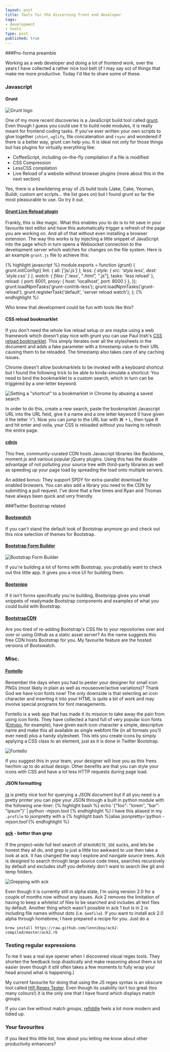```yaml
---
layout: post
title: Tools for the discerning front end developer
tags:
- development
- tools
type: post
published: true
---
```


###Pro-forma preamble

Working as a web developer and doing a lot of frontend work, over the years I have collected a rather nice tool belt (if I may say so) of things that make me more productive. Today I'd like to share some of these.

### Javascript

#### Grunt

![Grunt logo](https://lh6.googleusercontent.com/-rC0dC5mG4Pk/UJgVyx8ORJI/AAAAAAAAIQw/Q4M0-N92Q08/s288/logo.png)

One of my more recent discoveries is a JavaScript build tool called [grunt][5]. Even though I guess you could use it to build node modules, it is really meant for frontend coding tasks. If you've ever written your own scripts to glue together `jshint`, `uglify`, file concatenation and `rsync` and wondered if there is a better way, grunt can help you. It is ideal not only for those things but has plugins for virtually everything like:

* CoffeeScript, including on-the-fly compilation if a file is modified
* CSS Compression
* LessCSS compilation
* Live Reload of a website without browser plugins (more about this in the next section)

Yes, there is a bewildering array of JS build tools (Jake, Cake, Yeoman, Buildr, custom ant scripts... the list goes on) but I found grunt so far the most pleasurable to use. Go try it out.

#### [Grunt Live Reload plugin][6]

Frankly, this is like magic. What this enables you to do is to hit save in your favourite text editor and have this automatically trigger a refresh of the page you are working on. And all of that without even installing a browser extension. The way this works is by injecting a little snippet of JavaScript into the page which in turn opens a Websocket connection to the development server which watches for changes on the file system. Here is an example `grunt.js` file to achieve this:

{% highlight javascript %}
module.exports = function (grunt) {
  grunt.initConfig({
    lint: {
      all: ['js/*.js']
    },
    less: {
      style: {
        src: 'style.less',
        dest: 'style.css'
      }
    },
    watch: {
      files: ['*.less', "*.html", "*.js"],
      tasks: 'less reload'
    },
    reload: {
      port: 6001,
      proxy: {
        host: 'localhost',
        port: 8000
      }
    },
  });
  grunt.loadNpmTasks('grunt-contrib-less');
  grunt.loadNpmTasks('grunt-reload');
  grunt.registerTask('default', 'server reload watch');
};
{% endhighlight %}

Who knew that development could be fun with tools like this?

#### CSS reload bookmarklet

If you don't need the whole live reload setup or are maybe using a web framework which doesn't play nice with grunt you can use Paul Irish's [CSS reload bookmarklet][7]. This simply iterates over all the stylesheets in the document and adds a fake parameter with a timestamp value to their URL causing them to be reloaded. The timestamp also takes care of any caching issues.

Chrome doesn't allow bookmarklets to be invoked with a keyboard shortcut but I found the following trick to be able to kinda-simulate a shortcut: You need to bind the bookmarklet to a custom search, which in turn can be triggered by a one-letter keyword.

![Setting a "shortcut" to a bookmarklet in Chrome by abusing a saved search](https://lh5.googleusercontent.com/-_Whl1sZppio/UJgbghpKQwI/AAAAAAAAIRA/h-aeCDdn3-w/s674/Screen%2520Shot%25202012-11-05%2520at%252021.02.27.png)

In order to do this, create a new search, paste the bookmarklet Javascript URL into the URL field, give it a name and a one letter keyword (I have given it the letter 'r'). Now you can jump to the URL bar with ⌘ + L, then type R and hit enter and voila, your CSS is reloaded without you having to refresh the entire page.

#### [cdnjs][8]

This free, community-curated CDN hosts Javascript libraries like Backbone, moment.js and various popular jQuery plugins. Using this has the double advantage of not polluting your source tree with third-party libraries as well as speeding up your page load by spreading the load onto multiple servers.

An added bonus: They support SPDY for extra-parallel download for enabled browsers. You can also add a library you need to the CDN by submitting a pull request. I've done that a few times and Ryan and Thomas have always been quick and _very_ friendly.

###Twitter Bootstrap related

#### [Bootswatch][1]

If you can't stand the default look of Bootstrap anymore go and check out this nice selection of themes for Bootstrap.

#### [Bootstrap Form Builder][2]

![Bootstrap Form Builder](https://lh6.googleusercontent.com/-Od5fO3TehO4/UJgTx4eGJUI/AAAAAAAAIQo/Z4zslSr1aOw/s481/Screen%2520Shot%25202012-11-05%2520at%252020.29.45.png)

If you're building a lot of forms with Bootstrap, you probably want to check out this little app. It gives you a nice UI for building them.

#### [Bootsnipp][3]

If it isn't forms specifically you're building, Bootsnipp gives you small snippets of readymade Bootstrap components and examples of what you could build with Bootstrap.

#### [BootstrapCDN][4]

Are you tired of re-adding Bootstrap's CSS file to your repositories over and over or using Github as a static asset server? As the name suggests this free CDN hosts Bootstrap for you. My favourite feature are the hosted versions of Bootswatch.

### Misc.

#### [Fontello][9]

Remember the days when you had to pester your designer for small icon PNGs (most likely in plain as well as mouseover/active variations)? Thank God we have icon fonts now! The only downside is that selecting an icon character and inserting it into your HTML is quite a bit of work and may involve special programs for font managements.

Fontello is a web app that has made it its mission to take away the pain from using icon fonts. They have collected a hand full of very popular icon fonts ([Entypo][10], for example), have given each icon character a simple, descriptive name and make this all available as single webfont file (in all formats you'll ever need) plus a handy stylesheet. This lets you create icons by simply applying a CSS class to an element, just as it is done in Twitter Bootstrap.

![Fontello](https://lh5.googleusercontent.com/-fj4HRCQhhxQ/UJgkMDywG3I/AAAAAAAAIRU/H5NWQF-UcEA/s229/Screen%2520Shot%25202012-11-05%2520at%252021.39.53.png)

If you suggest this in your team, your designer will love you as this frees her/him up to do actual design. Other benefits are that you can style your icons with CSS and have a lot less HTTP requests during page load.

#### JSON formatting

[jq][11] is pretty nice tool for querying a JSON document but if all you need is a pretty printer you can pipe your JSON through a built in python module with the following one-liner:
{% highlight bash %}
echo '{"foo": "lorem", "bar": "ipsum"}' | python -mjson.tool
{% endhighlight %}
I have this aliased in my `.profile` to jsonpretty with a
{% highlight bash %}alias jsonpretty='python -mjson.tool'{% endhighlight %}

#### [ack][12] - better than grep

If the project-wide full text search of `$FAVOURITE_IDE` sucks, and lets be honest they all do, and grep is just a little too awkward to use then take a look at ack. It has changed the way I explore and navigate source trees. Ack is designed to search through large source code trees, searches recursively by default and excludes stuff you definitely don't want to search like git and temp folders.

![Grepping with ack](https://lh3.googleusercontent.com/-R7dPtGgbuvQ/UJlzS4QCrlI/AAAAAAAAIRk/EnSQkgHQPy0/s471/Screen%2520Shot%25202012-11-06%2520at%252021.29.07.png)

Even though it is currently still in alpha state, I'm using version 2.0 for a couple of months now without any issues. Ack 2 removes the limitation of having to keep a whitelist of files to be searched and includes all text files by default. Another thing which wasn't possible in ack 1 but is in 2 is including file names without dots (i.e. `Gemfile`). If you want to install ack 2.0 alpha through homebrew, I have prepared a recipe for you. Just do a

    brew install https://raw.github.com/lenniboy/ack2-compiled/master/ack2.rb

### Testing regular expressions
To me it was a real eye opener when I discovered visual regex tools. They
shorten the feedback loop drastically and make reasoning about them a lot
easier (even though it still often takes a few moments to fully wrap your head
around what is happening.)

My current favourite for doing that using the JS regex syntax is
an obscure tool called [Hifi Regex Tester](http://www.gethifi.com/tools/regex).
Even though its usability isn't too great (too many colours!) it is the only
one that I have found which displays match groups.

If you can live without match groups, [refiddle](http://refiddle.com/) feels a
lot more modern and tidied up.

### Your favourites

If you liked this little list, how about you letting me know about other
productivity enhancers?

 [1]: http://bootswatch.com/
 [2]: http://bootstrap-forms.heroku.com/
 [3]: http://bootsnipp.com/
 [4]: http://www.bootstrapcdn.com/
 [5]: http://gruntjs.com/
 [6]: https://github.com/webxl/grunt-reload
 [7]: http://paulirish.com/2008/how-to-iterate-quickly-when-debugging-css/
 [8]: http://cdnjs.com/
 [9]: http://fontello.com/
 [10]: http://www.entypo.com/
 [11]: http://stedolan.github.com/jq/
 [12]: http://betterthangrep.com/
